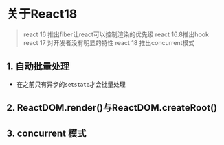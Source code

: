 # 关于React18

> react 16 推出fiber让react可以控制渲染的优先级
> react 16.8推出hook
> react 17 对开发者没有明显的特性
> react 18 推出concurrent模式

## 1. 自动批量处理

- 在之前只有异步的`setstate`才会批量处理


## 2. ReactDOM.render()与ReactDOM.createRoot()

## 3. concurrent 模式

